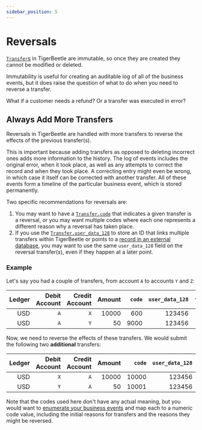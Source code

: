 ```yaml
---
sidebar_position: 5
---
```


# Reversals

[`Transfer`s](../../reference/transfer.md) in TigerBeetle are immutable, so once they are created
they cannot be modified or deleted.

Immutability is useful for creating an auditable log of all of the business events, but it does
raise the question of what to do when you need to reverse a transfer.

What if a customer needs a refund? Or a transfer was executed in error?

## Always Add More Transfers

Reversals in TigerBeetle are handled with more transfers to reverse the effects of the previous
transfer(s).

This is important because adding transfers as opposed to deleting incorrect ones adds more
information to the history. The log of events includes the original error, when it took place, as
well as any attempts to correct the record and when they took place. A correcting entry might even
be wrong, in which case it itself can be corrected with another transfer. All of these events form a
timeline of the particular business event, which is stored permanently.

Two specific recommendations for reversals are:

1. You may want to have a [`Transfer.code`](../../reference/transfer.md#code) that indicates a given
   transfer is a reversal, or you may want multiple codes where each one represents a different
   reason why a reversal has taken place.
2. If you use the [`Transfer.user_data_128`](../../reference/transfer.md#user_data_128) to store an
   ID that links multiple transfers within TigerBeetle or points to a
   [record in an external database](../system-architecture.md), you may want to use the same
   `user_data_128` field on the reversal transfer(s), even if they happen at a later point.

### Example

Let's say you had a couple of transfers, from account `A` to accounts `Y` and `Z`:

| Ledger | Debit Account | Credit Account | Amount | `code` | `user_data_128` | `flags.linked` |
| -----: | ------------: | -------------: | -----: | -----: | --------------: | -------------: |
|    USD |           `A` |            `X` |  10000 |    600 |          123456 |           true |
|    USD |           `A` |            `Y` |     50 |   9000 |          123456 |          false |

Now, we need to reverse the effects of these transfers. We would submit the following two
**additional** transfers:

| Ledger | Debit Account | Credit Account | Amount | `code` | `user_data_128` | `flags.linked` |
| -----: | ------------: | -------------: | -----: | -----: | --------------: | -------------: |
|    USD |           `X` |            `A` |  10000 |  10000 |          123456 |           true |
|    USD |           `Y` |            `A` |     50 |  10001 |          123456 |          false |

Note that the codes used here don't have any actual meaning, but you would want to
[enumerate your business events](../data-modeling.md#code) and map each to a numeric code value,
including the initial reasons for transfers and the reasons they might be reversed.
